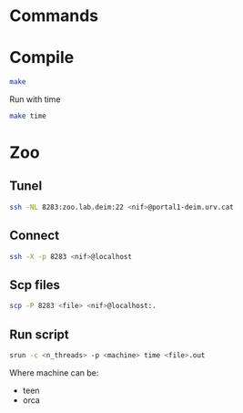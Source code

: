 # Commands

# Compile
```bash
make
```

Run with time
```bash
make time
```


# Zoo

## Tunel
```bash
ssh -NL 8283:zoo.lab.deim:22 <nif>@portal1-deim.urv.cat
```

## Connect
```bash
ssh -X -p 8283 <nif>@localhost
```

## Scp files
```bash
scp -P 8283 <file> <nif>@localhost:.
```

## Run script
```bash
srun -c <n_threads> -p <machine> time <file>.out
```

Where machine can be:
* teen
* orca
